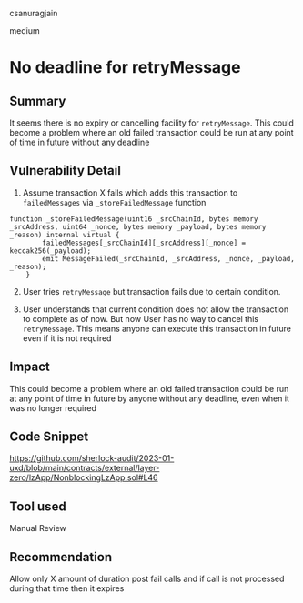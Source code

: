 csanuragjain

medium

# No deadline for retryMessage

## Summary
It seems there is no expiry or cancelling facility for `retryMessage`. This could become a problem where an old failed transaction could be run at any point of time in future without any deadline

## Vulnerability Detail
1. Assume transaction X fails which adds this transaction to `failedMessages` via `_storeFailedMessage` function

```solidity
function _storeFailedMessage(uint16 _srcChainId, bytes memory _srcAddress, uint64 _nonce, bytes memory _payload, bytes memory _reason) internal virtual {
        failedMessages[_srcChainId][_srcAddress][_nonce] = keccak256(_payload);
        emit MessageFailed(_srcChainId, _srcAddress, _nonce, _payload, _reason);
    }
```

2. User tries `retryMessage` but transaction fails due to certain condition.

3. User understands that current condition does not allow the transaction to complete as of now. But now User has no way to cancel this `retryMessage`. This means anyone can execute this transaction in future even if it is not required

## Impact
This could become a problem where an old failed transaction could be run at any point of time in future by anyone without any deadline, even when it was no longer required

## Code Snippet
https://github.com/sherlock-audit/2023-01-uxd/blob/main/contracts/external/layer-zero/lzApp/NonblockingLzApp.sol#L46

## Tool used
Manual Review

## Recommendation
Allow only X amount of duration post fail calls and if call is not processed during that time then it expires